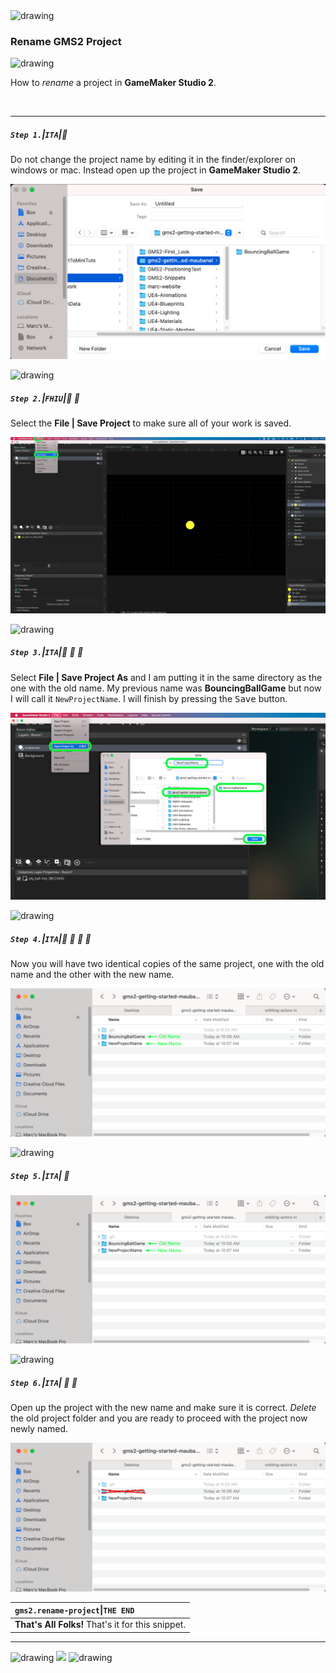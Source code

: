 <img src="https://via.placeholder.com/1000x4/45D7CA/45D7CA" alt="drawing" height="4px"/>

### Rename GMS2 Project

<img src="https://via.placeholder.com/1000x4/45D7CA/45D7CA" alt="drawing" height="4px"/>

How to *rename* a project in **GameMaker Studio 2**.

<br>

---


##### `Step 1.`\|`ITA`|:small_blue_diamond:

Do not change the project name by editing it in the finder/explorer on windows or mac.  Instead open up the project in **GameMaker Studio 2**.

![do not change project name in operating system](images/DoNotChange.png)

<img src="https://via.placeholder.com/500x2/45D7CA/45D7CA" alt="drawing" height="2px" alt = ""/>

##### `Step 2.`\|`FHIU`|:small_blue_diamond: :small_blue_diamond: 

Select the **File | Save Project** to make sure all of your work is saved.

![save project](images/FileSaveProject.png)

<img src="https://via.placeholder.com/500x2/45D7CA/45D7CA" alt="drawing" height="2px" alt = ""/>

##### `Step 3.`\|`ITA`|:small_blue_diamond: :small_blue_diamond: :small_blue_diamond:

Select **File | Save Project As** and I am putting it in the same directory as the one with the old name.  My previous name was **BouncingBallGame** but now I will call it `NewProjectName`.  I will finish by pressing the <kbd>Save</kbd> button.

![save project as](images/SaveProjectAs.png)

<img src="https://via.placeholder.com/500x2/45D7CA/45D7CA" alt="drawing" height="2px" alt = ""/>

##### `Step 4.`\|`ITA`|:small_blue_diamond: :small_blue_diamond: :small_blue_diamond: :small_blue_diamond:

Now you will have two identical copies of the same project, one with the old name and the other with the new name.

![tweo copies of project](images/OldNewProject.png)

<img src="https://via.placeholder.com/500x2/45D7CA/45D7CA" alt="drawing" height="2px" alt = ""/>

##### `Step 5.`\|`ITA`| :small_orange_diamond:

![alt_text](images/OldNewProject.png)

<img src="https://via.placeholder.com/500x2/45D7CA/45D7CA" alt="drawing" height="2px" alt = ""/>

##### `Step 6.`\|`ITA`| :small_orange_diamond: :small_blue_diamond:

Open up the project with the new name and make sure it is correct.  *Delete* the old project folder and you are ready to proceed with the project now newly named.

![alt_text](images/DeleteOldProject.png)

| `gms2.rename-project`\|`THE END`| 
| :--- |
| **That's All Folks!** That's it for this snippet. |

___


<img src="https://via.placeholder.com/1000x4/dba81a/dba81a" alt="drawing" height="4px" alt = ""/>

<img src="https://via.placeholder.com/1000x100/45D7CA/000000/?text=The End!">

<img src="https://via.placeholder.com/1000x4/dba81a/dba81a" alt="drawing" height="4px" alt = ""/>


